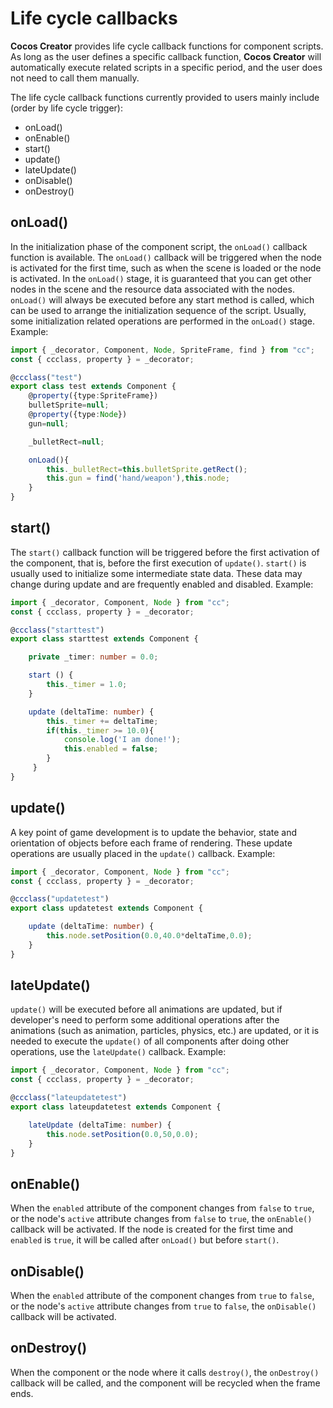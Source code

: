 ﻿# Life cycle callbacks

__Cocos Creator__ provides life cycle callback functions for component scripts. As long as the user defines a specific callback function, __Cocos Creator__ will automatically execute related scripts in a specific period, and the user does not need to call them manually.

The life cycle callback functions currently provided to users mainly include (order by life cycle trigger):

  - onLoad()
  - onEnable()
  - start()
  - update()
  - lateUpdate()
  - onDisable()
  - onDestroy()

## onLoad()

In the initialization phase of the component script, the `onLoad()` callback function is available. The `onLoad()` callback will be triggered when the node is activated for the first time, such as when the scene is loaded or the node is activated. In the `onLoad()` stage, it is guaranteed that you can get other nodes in the scene and the resource data associated with the nodes. `onLoad()` will always be executed before any start method is called, which can be used to arrange the initialization sequence of the script. Usually, some initialization related operations are performed in the `onLoad()` stage. Example:

```ts
import { _decorator, Component, Node, SpriteFrame, find } from "cc";
const { ccclass, property } = _decorator;

@ccclass("test")
export class test extends Component {
    @property({type:SpriteFrame})
    bulletSprite=null;
    @property({type:Node})
    gun=null;

    _bulletRect=null;

    onLoad(){
        this._bulletRect=this.bulletSprite.getRect();
        this.gun = find('hand/weapon'),this.node;
    }
}
```

## start()

The `start()` callback function will be triggered before the first activation of the component, that is, before the first execution of `update()`. `start()` is usually used to initialize some intermediate state data. These data may change during update and are frequently enabled and disabled. Example:

```ts
import { _decorator, Component, Node } from "cc";
const { ccclass, property } = _decorator;

@ccclass("starttest")
export class starttest extends Component {

    private _timer: number = 0.0;

    start () {
        this._timer = 1.0;
    }

    update (deltaTime: number) {
        this._timer += deltaTime;
        if(this._timer >= 10.0){
            console.log('I am done!');
            this.enabled = false;
        }
     }
}
```

## update()

A key point of game development is to update the behavior, state and orientation of objects before each frame of rendering. These update operations are usually placed in the `update()` callback. Example:

```ts
import { _decorator, Component, Node } from "cc";
const { ccclass, property } = _decorator;

@ccclass("updatetest")
export class updatetest extends Component {

    update (deltaTime: number) {
        this.node.setPosition(0.0,40.0*deltaTime,0.0);
    }
}
```

## lateUpdate()

`update()` will be executed before all animations are updated, but if developer's need to perform some additional operations after the animations (such as animation, particles, physics, etc.) are updated, or it is needed to execute the `update()` of all components after doing other operations, use the `lateUpdate()` callback. Example:

```ts
import { _decorator, Component, Node } from "cc";
const { ccclass, property } = _decorator;

@ccclass("lateupdatetest")
export class lateupdatetest extends Component {

    lateUpdate (deltaTime: number) {
        this.node.setPosition(0.0,50,0.0);
    }
}
```

## onEnable()

When the `enabled` attribute of the component changes from `false` to `true`, or the node's `active` attribute changes from `false` to `true`, the `onEnable()` callback will be activated. If the node is created for the first time and `enabled` is `true`, it will be called after `onLoad()` but before `start()`.

## onDisable()

When the `enabled` attribute of the component changes from `true` to `false`, or the node's `active` attribute changes from `true` to `false`, the `onDisable()` callback will be activated.

## onDestroy()

When the component or the node where it calls `destroy()`, the `onDestroy()` callback will be called, and the component will be recycled when the frame ends.
